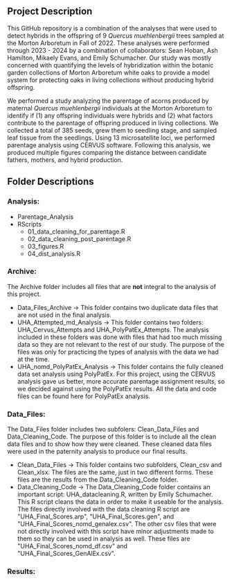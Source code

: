 ## Project Description
This GitHub repository is a combination of the analyses that were used to detect hybrids in the offspring of 9 _Quercus muehlenbergii_ trees sampled at the Morton Arboretum in Fall of 2022. These analyses were performed through 2023 - 2024 by a combination of collaborators: Sean Hoban, Ash Hamilton, Mikaely Evans, and Emily Schumacher. Our study was mostly concerned with quantifying the levels of hybridization within the botanic garden collections of Morton Arboretum white oaks to provide a model system for protecting oaks in living collections without producing hybrid offspring. 

We performed a study analyzing the parentage of acorns produced by maternal <i>Quercus muehlenbergii</i> individuals at the Morton Arboretum to identify if (1) any offspring individuals were hybrids and (2) what factors contribute to the parentage of offspring produced in living collections. We collected a total of 385 seeds, grew them to seedling stage, and sampled leaf tissue from the seedlings. Using 13 microsatellite loci, we performed parentage analysis using CERVUS software. Following this analysis, we produced multiple figures comparing the distance between candidate fathers, mothers, and hybrid production. 

## Folder Descriptions

### Analysis:
- Parentage_Analysis
- RScripts
    - 01_data_cleaning_for_parentage.R
    - 02_data_cleaning_post_parentage.R
    - 03_figures.R
    - 04_dist_analysis.R

### Archive:
The Archive folder includes all files that are **not** integral to the analysis of this project. 

  - Data_Files_Archive → This folder contains two duplicate data files that are not used in the final analysis.
  - UHA_Attempted_md_Analysis → This folder contains two folders: UHA_Cervus_Attempts and UHA_PolyPatEx_Attempts. The analysis included in these folders was done with files that had too much missing data so they are not relevant to the rest of our study. The purpose of the files was only for practicing the types of analysis with the data we had at the time. 
  - UHA_nomd_PolyPatEx_Analysis → This folder contains the fully cleaned data set analysis using PolyPatEx. For this project, using the CERVUS analysis gave us better, more accurate parentage assignment results, so we decided against using the PolyPatEx results. All the data and code files can be found here for PolyPatEx analysis.


### Data_Files:
The Data_Files folder includes two subfolers: Clean_Data_Files and Data_Cleaning_Code. The purpose of this folder is to include all the clean data files and to show how they were cleaned. These cleaned data files were used in the  paternity analysis to produce our final results.

  - Clean_Data_Files → This folder contains two subfolders, Clean_csv and Clean_xlsx. The files are the same, just in two different forms. These files are the results from the Data_Cleaning_Code folder.
  - Data_Cleaning_Code → The Data_Cleaning_Code folder contains an important script: UHA_datacleaning.R, written by Emily Schumacher. This R script cleans the data in order to make it useable for the analysis. The files directly involved with the data cleaning R script are "UHA_Final_Scores.arp", "UHA_Final_Scores.gen", and "UHA_Final_Scores_nomd_genalex.csv". The other csv files that were not directly involved with this script have minor adjustments made to them so they can be used in analysis as well. These files are "UHA_Final_Scores_nomd_df.csv" and "UHA_Final_Scores_GenAlEx.csv".

### Results:
